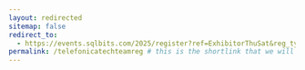 ```yaml
---
layout: redirected
sitemap: false
redirect_to:
  - https://events.sqlbits.com/2025/register?ref=ExhibitorThuSat&reg_type_id=805683&c_5623523=2198a9b4-f22e-4353-b489-912791645acf&company=Telefonica%20Tech # This is where it will be redirected  - must be a complete url and a space after the -
permalink: /telefonicatechteamreg # this is the shortlink that we will create the / is required - MUST MATCH the name of the file amd a space after the :
---
```

